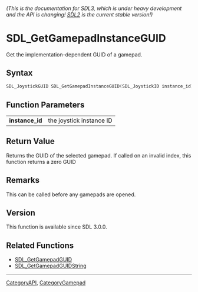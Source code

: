 ###### (This is the documentation for SDL3, which is under heavy development and the API is changing! [SDL2](https://wiki.libsdl.org/SDL2/) is the current stable version!)
# SDL_GetGamepadInstanceGUID

Get the implementation-dependent GUID of a gamepad.

## Syntax

```c
SDL_JoystickGUID SDL_GetGamepadInstanceGUID(SDL_JoystickID instance_id);

```

## Function Parameters

|                     |                          |
| ------------------- | ------------------------ |
| **instance_id**     | the joystick instance ID |

## Return Value

Returns the GUID of the selected gamepad. If called on an invalid index,
this function returns a zero GUID

## Remarks

This can be called before any gamepads are opened.

## Version

This function is available since SDL 3.0.0.

## Related Functions

* [SDL_GetGamepadGUID](SDL_GetGamepadGUID)
* [SDL_GetGamepadGUIDString](SDL_GetGamepadGUIDString)

----
[CategoryAPI](CategoryAPI), [CategoryGamepad](CategoryGamepad)

